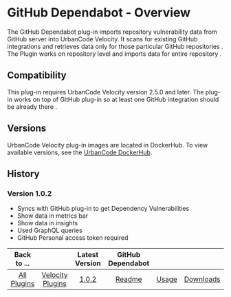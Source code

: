 
# GitHub Dependabot - Overview

The GitHub Dependabot plug-in imports repository vulnerability data from GitHub server into UrbanCode Velocity. It scans for existing GitHub integrations and retrieves data only for those particular GitHub repositories . The Plugin works on repository level and imports data for entire repository .

## Compatibility

This plug-in requires UrbanCode Velocity version 2.5.0 and later. The plug-in works on top of GitHub plug-in so at least one GitHub integration should be already there .

## Versions

UrbanCode Velocity plug-in images are located in DockerHub. To view available versions, see the [UrbanCode
DockerHub](https://hub.docker.com/r/urbancode/ucv-ext-dependabot/tags).

## History

### Version 1.0.2

- Syncs with GitHub plug-in to get Dependency Vulnerabilities
- Show data in metrics bar
- Show data in insights
- Used GraphQL queries
- GitHub Personal access token required

|Back to ...||Latest Version|GitHub Dependabot |||
| :---: | :---: | :---: | :---: | :---: | :---: |
|[All Plugins](../../index.md)|[Velocity Plugins](../README.md)|[1.0.2](https://raw.githubusercontent.com/UrbanCode/IBM-UCV-PLUGINS/main/files/ucv-ext-dependabot/ucv-ext-dependabot:1.0.2.tar.7z.001)|[Readme](README.md)|[Usage](usage.md)|[Downloads](downloads.md)|
